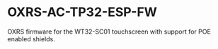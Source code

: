 # OXRS-AC-TP32-ESP-FW

OXRS firmware for the WT32-SC01 touchscreen with support for POE enabled shields.

